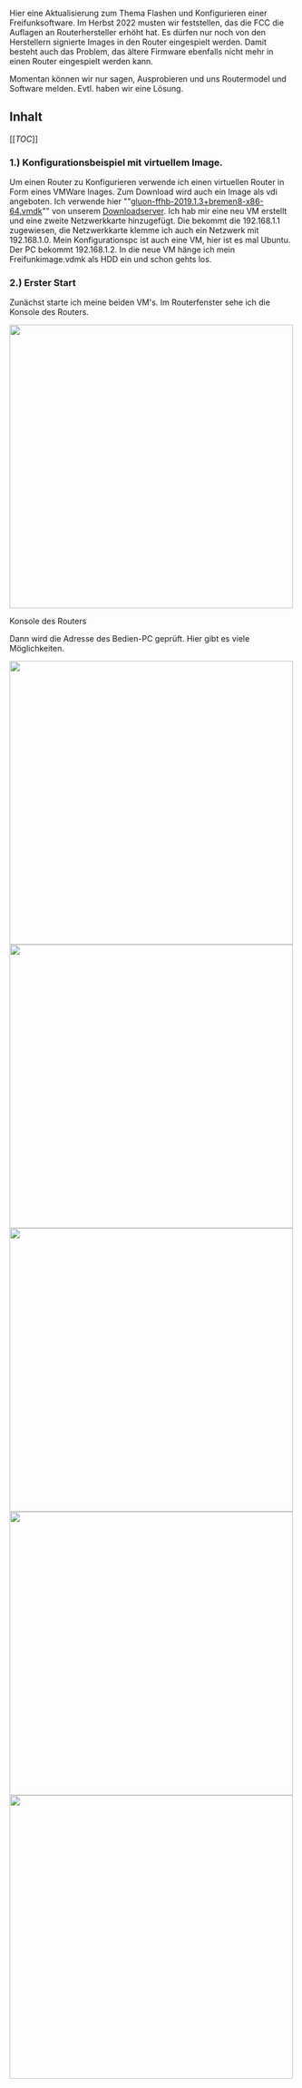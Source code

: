 Hier eine Aktualisierung zum Thema Flashen und Konfigurieren einer Freifunksoftware.
Im Herbst 2022 musten wir feststellen, das die FCC die Auflagen an Routerhersteller erhöht hat.
Es dürfen nur noch von den Herstellern signierte Images in den Router eingespielt werden.
Damit besteht auch das Problem, das ältere Firmware ebenfalls nicht mehr in einen Router eingespielt werden kann.

Momentan können wir nur sagen, Ausprobieren und uns Routermodel und Software melden. Evtl. haben wir eine Lösung.

## Inhalt

[[_TOC_]]

### 1.) Konfigurationsbeispiel mit virtuellem Image.
Um einen Router zu Konfigurieren verwende ich einen virtuellen Router in Form eines VMWare Inages. Zum Download wird auch ein Image als vdi angeboten. Ich verwende hier ""[gluon-ffhb-2019.1.3+bremen8-x86-64.vmdk](https://downloads.bremen.freifunk.net/firmware/stable/factory/gluon-ffhb-2019.1.3+bremen8-x86-64.vmdk)"" von unserem [Downloadserver](https://downloads.bremen.freifunk.net/firmware/).
Ich hab mir eine neu VM erstellt und eine zweite Netzwerkkarte hinzugefügt. Die bekommt die 192.168.1.1 zugewiesen, die Netzwerkkarte klemme ich auch ein Netzwerk mit 192.168.1.0. Mein Konfigurationspc ist auch eine VM, hier ist es mal Ubuntu. Der PC bekommt 192.168.1.2.
In die neue VM hänge ich mein Freifunkimage.vdmk als HDD ein und schon gehts los.

### 2.) Erster Start
Zunächst starte ich meine beiden VM's. Im Routerfenster sehe ich die Konsole des Routers.


<img src="https://cloud.ffhb.de/index.php/s/Tk7JoBLabGC4b4k/preview" width="500">

Konsole des Routers


Dann wird die Adresse des Bedien-PC geprüft. Hier gibt es viele Möglichkeiten.

<img src="https://cloud.ffhb.de/index.php/s/bZX3Q6yLXqd3fjs/preview" width="500">



<img src="https://cloud.ffhb.de/index.php/s/bZX3Q6yLXqd3fjs/preview" width="500">
<img src=" /preview" width="500">
<img src=" /preview" width="500">
<img src=" /preview" width="500">